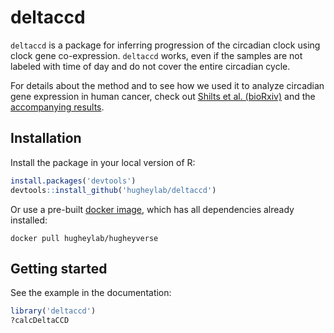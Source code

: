 # deltaccd

`deltaccd` is a package for inferring progression of the circadian clock using clock gene co-expression. `deltaccd` works, even if the samples are not labeled with time of day and do not cover the entire circadian cycle.

For details about the method and to see how we used it to analyze circadian gene expression in human cancer, check out [Shilts et al. (bioRxiv)](https://dx.doi.org/10.1101/130765) and the [accompanying results](https://figshare.com/s/2eaf11e88642418f7e81).

## Installation
Install the package in your local version of R:
```R
install.packages('devtools')
devtools::install_github('hugheylab/deltaccd')
```

Or use a pre-built [docker image](https://hub.docker.com/r/hugheylab/hugheyverse), which has all dependencies already installed:
```
docker pull hugheylab/hugheyverse
```

## Getting started
See the example in the documentation:
```R
library('deltaccd')
?calcDeltaCCD
```

